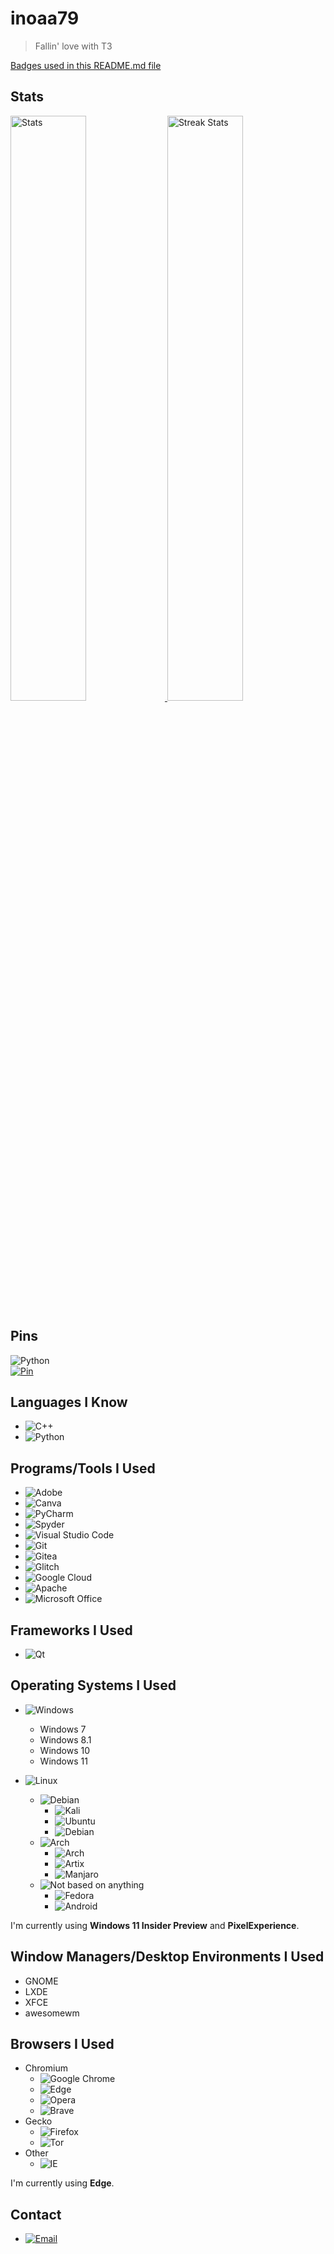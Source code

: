 # inoaa79
> Fallin' love with T3

[Badges used in this README.md file](https://github.com/Ileriayo/markdown-badges)

## Stats
<div>
    <a href="https://github.com/anuraghazra/github-readme-stats">
        <img width="49%" alt="Stats" src="https://github-readme-stats.vercel.app/api?username=KaptanINO&theme=apprentice&hide_border=true&count_private=true&include_all_commits=true&custom_title=inoaa79's+GitHub+Stats"/>
    </a>
    <a href="https://github-readme-streak-stats.herokuapp.com">
      <img width="49%" alt="Streak Stats" src="http://github-readme-streak-stats.herokuapp.com?user=KaptanINO&hide_border=true&date_format=M%20j%5B%2C%20Y%5D&background=262626&stroke=616BBC00&sideLabels=BCBCBC&currStreakLabel=BCBCBC&currStreakNum=FFFFFF&sideNums=FFFFFF&dates=5F875F&ring=AF5F5F&fire=AF5F5F"/>
    </a>
</div>

## Pins
![Python](https://camroku.xyz/badge/python)<br/>
[![Pin](https://github-readme-stats.vercel.app/api/pin/?username=KaptanINO&hide_border=true&theme=apprentice&repo=node-arduino-system-info)](https://github.com/KaptanINO/node-arduino-system-info)

## Languages I Know
* ![C++](https://camroku.xyz/badge/cpp)
* ![Python](https://camroku.xyz/badge/python)
## Programs/Tools I Used
* ![Adobe](https://img.shields.io/badge/adobe-%23FF0000.svg?style=for-the-badge&logo=adobe&logoColor=white)
* ![Canva](https://img.shields.io/badge/Canva-%2300C4CC.svg?style=for-the-badge&logo=Canva&logoColor=white)
* ![PyCharm](https://img.shields.io/badge/pycharm-143?style=for-the-badge&logo=pycharm&logoColor=black&color=black&labelColor=green)
* ![Spyder](https://img.shields.io/badge/Spyder-838485?style=for-the-badge&logo=spyder%20ide&logoColor=maroon)
* ![Visual Studio Code](https://img.shields.io/badge/Visual%20Studio%20Code-0078d7.svg?style=for-the-badge&logo=visual-studio-code&logoColor=white)
* ![Git](https://img.shields.io/badge/git-%23F05033.svg?style=for-the-badge&logo=git&logoColor=white)
* ![Gitea](https://img.shields.io/badge/Gitea-34495E?style=for-the-badge&logo=gitea&logoColor=5D9425)
* ![Glitch](https://img.shields.io/badge/glitch-%233333FF.svg?style=for-the-badge&logo=glitch&logoColor=white)
* ![Google Cloud](https://img.shields.io/badge/GoogleCloud-%234285F4.svg?style=for-the-badge&logo=google-cloud&logoColor=white)
* ![Apache](https://img.shields.io/badge/apache-%23D42029.svg?style=for-the-badge&logo=apache&logoColor=white)
* ![Microsoft Office](https://img.shields.io/badge/Microsoft_Office-D83B01?style=for-the-badge&logo=microsoft-office&logoColor=white)
## Frameworks I Used
* ![Qt](https://img.shields.io/badge/Qt-%23217346.svg?style=for-the-badge&logo=Qt&logoColor=white)
## Operating Systems I Used
* ![Windows](https://camroku.xyz/badge/windows)
  * Windows 7
  * Windows 8.1
  * Windows 10
  * Windows 11

* ![Linux](https://camroku.xyz/badge/linux)
  * ![Debian](https://camroku.xyz/badge/debian)
    * ![Kali](https://camroku.xyz/badge/kali)
    * ![Ubuntu](https://camroku.xyz/badge/ubuntu)
    * ![Debian](https://camroku.xyz/badge/debian)
  * ![Arch](https://camroku.xyz/badge/arch)
    * ![Arch](https://camroku.xyz/badge/arch)
    * ![Artix](https://camroku.xyz/badge/artix)
    * ![Manjaro](https://camroku.xyz/badge/manjaro)
  * ![Not based on anything](https://camroku.xyz/badge/other)
    * ![Fedora](https://camroku.xyz/badge/fedora)
    * ![Android](https://camroku.xyz/badge/android)


I'm currently using **Windows 11 Insider Preview** and **PixelExperience**.

## Window Managers/Desktop Environments I Used
* GNOME
* LXDE
* XFCE
* awesomewm


## Browsers I Used
* Chromium
  * ![Google Chrome](https://camroku.xyz/badge/chrome)
  * ![Edge](https://camroku.xyz/badge/edge)
  * ![Opera](https://camroku.xyz/badge/opera)
  * ![Brave](https://camroku.xyz/badge/brave)
* Gecko
  * ![Firefox](https://camroku.xyz/badge/firefox)
  * ![Tor](https://camroku.xyz/badge/tor)
* Other
  * ![IE](https://camroku.xyz/badge/ie)

I'm currently using **Edge**.

## Contact
* [![Email](https://camroku.xyz/badge/email)](mailto:inoaa@inoaa.space)
